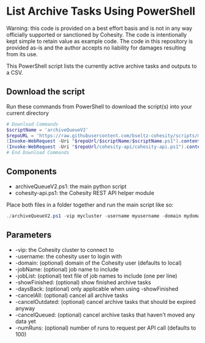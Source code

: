 # List Archive Tasks Using PowerShell

Warning: this code is provided on a best effort basis and is not in any way officially supported or sanctioned by Cohesity. The code is intentionally kept simple to retain value as example code. The code in this repository is provided as-is and the author accepts no liability for damages resulting from its use.

This PowerShell script lists the currently active archive tasks and outputs to a CSV.

## Download the script

Run these commands from PowerShell to download the script(s) into your current directory

```powershell
# Download Commands
$scriptName = 'archiveQueueV2'
$repoURL = 'https://raw.githubusercontent.com/bseltz-cohesity/scripts/master/powershell'
(Invoke-WebRequest -Uri "$repoUrl/$scriptName/$scriptName.ps1").content | Out-File "$scriptName.ps1"; (Get-Content "$scriptName.ps1") | Set-Content "$scriptName.ps1"
(Invoke-WebRequest -Uri "$repoUrl/cohesity-api/cohesity-api.ps1").content | Out-File cohesity-api.ps1; (Get-Content cohesity-api.ps1) | Set-Content cohesity-api.ps1
# End Download Commands
```

## Components

* archiveQueueV2.ps1: the main python script
* cohesity-api.ps1: the Cohesity REST API helper module

Place both files in a folder together and run the main script like so:

```powershell
./archiveQueueV2.ps1 -vip mycluster -username myusername -domain mydomain.net
```

## Parameters

* -vip: the Cohesity cluster to connect to
* -username: the cohesity user to login with
* -domain: (optional) domain of the Cohesity user (defaults to local)
* -jobName: (optional) job name to include
* -jobList: (optional) text file of job names to include (one per line)
* -showFinished: (optional) show finished archive tasks
* -daysBack: (optional) only applicable when using -showFinished
* -cancelAll: (optional) cancel all archive tasks
* -cancelOutdated: (optional) cancel archive tasks that should be expired anyway
* -cancelQueued: (optional) cancel archive tasks that haven't moved any data yet
* -numRuns: (optional) number of runs to request per API call (defaults to 100)
